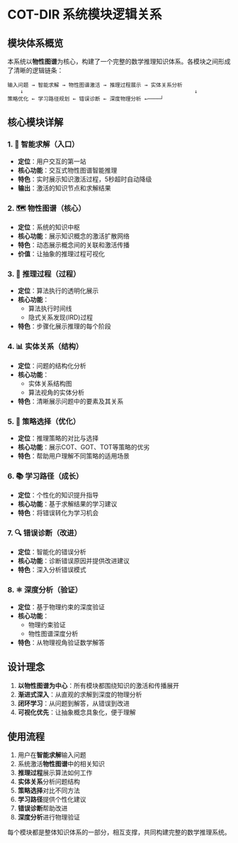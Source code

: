 # COT-DIR 系统模块逻辑关系

## 模块体系概览

本系统以**物性图谱**为核心，构建了一个完整的数学推理知识体系。各模块之间形成了清晰的逻辑链条：

```
输入问题 → 智能求解 → 物性图谱激活 → 推理过程展示 → 实体关系分析 
    ↓                                                      ↓
策略优化 ← 学习路径规划 ← 错误诊断 ← 深度物理分析 ←────┘
```

## 核心模块详解

### 1. 🚀 智能求解（入口）
- **定位**：用户交互的第一站
- **核心功能**：交互式物性图谱智能推理
- **特色**：实时展示知识激活过程，5秒超时自动降级
- **输出**：激活的知识节点和求解结果

### 2. 🗺️ 物性图谱（核心）
- **定位**：系统的知识中枢
- **核心功能**：展示知识概念的激活扩散网络
- **特色**：动态展示概念间的关联和激活传播
- **价值**：让抽象的推理过程可视化

### 3. 🔬 推理过程（过程）
- **定位**：算法执行的透明化展示
- **核心功能**：
  - 算法执行时间线
  - 隐式关系发现(IRD)过程
- **特色**：步骤化展示推理的每个阶段

### 4. 📊 实体关系（结构）
- **定位**：问题的结构化分析
- **核心功能**：
  - 实体关系结构图
  - 算法视角的实体分析
- **特色**：清晰展示问题中的要素及其关系

### 5. 🎯 策略选择（优化）
- **定位**：推理策略的对比与选择
- **核心功能**：展示COT、GOT、TOT等策略的优劣
- **特色**：帮助用户理解不同策略的适用场景

### 6. 📚 学习路径（成长）
- **定位**：个性化的知识提升指导
- **核心功能**：基于求解结果的学习建议
- **特色**：将错误转化为学习机会

### 7. 🔍 错误诊断（改进）
- **定位**：智能化的错误分析
- **核心功能**：诊断错误原因并提供改进建议
- **特色**：深入分析错误模式

### 8. ⚛️ 深度分析（验证）
- **定位**：基于物理约束的深度验证
- **核心功能**：
  - 物理约束验证
  - 物性图谱深度分析
- **特色**：从物理视角验证数学解答

## 设计理念

1. **以物性图谱为中心**：所有模块都围绕知识的激活和传播展开
2. **渐进式深入**：从直观的求解到深度的物理分析
3. **闭环学习**：从问题到解答，从错误到改进
4. **可视化优先**：让抽象概念具象化，便于理解

## 使用流程

1. 用户在**智能求解**输入问题
2. 系统激活**物性图谱**中的相关知识
3. **推理过程**展示算法如何工作
4. **实体关系**分析问题结构
5. **策略选择**对比不同方法
6. **学习路径**提供个性化建议
7. **错误诊断**帮助改进
8. **深度分析**进行物理验证

每个模块都是整体知识体系的一部分，相互支撑，共同构建完整的数学推理系统。